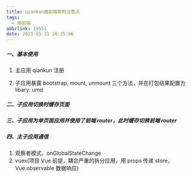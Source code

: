 ```yaml
---
title: qiankun微前端架构注意点
tags:
  - 微前端
abbrlink: 19551
date: 2021-05-31 20:35:06
---
```


##### 一、基本使用

1. 主应用 qiankun 注册

2. 子应用暴露 bootstrap, mount, unmount 三个方法，并在打包结果配置为 libary: umd

##### 二、子应用切换时缓存页面

##### 三、子应用为单页面应用并使用了前端 router，此时缓存切换前端 router

##### 四、主子应用通信

1. 观察者模式，onGlobalStateChange
2. vuex(项目 Vue 前提，耦合严重的拆分应用，用 props 传递 store，Vue.observable 数据响应)
